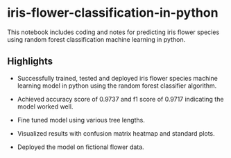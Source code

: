 # iris-flower-classification-in-python
 This notebook includes coding and notes for predicting iris flower species using random forest classification machine learning in python.
 
## Highlights

* Successfully trained, tested and deployed iris flower species machine learning model in python using the random forest classifier algorithm.

* Achieved accuracy score of 0.9737 and f1 score of 0.9717 indicating the model worked well.

* Fine tuned model using various tree lengths.

* Visualized results with confusion matrix heatmap and standard plots.

* Deployed the model on fictional flower data.
